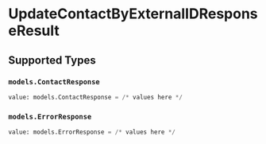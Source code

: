 # UpdateContactByExternalIDResponseResult


## Supported Types

### `models.ContactResponse`

```python
value: models.ContactResponse = /* values here */
```

### `models.ErrorResponse`

```python
value: models.ErrorResponse = /* values here */
```

